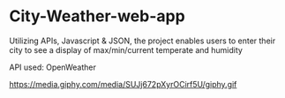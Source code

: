 # City-Weather-web-app


Utilizing APIs, Javascript & JSON, 
the project enables users to enter their city to see a display of max/min/current temperate and humidity

API used: OpenWeather

https://media.giphy.com/media/SUJj672pXyrOCirf5U/giphy.gif
